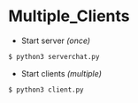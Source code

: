# Multiple_Clients

* Start server _(once)_
```bash
$ python3 serverchat.py
```

* Start clients _(multiple)_
```bash
$ python3 client.py
```